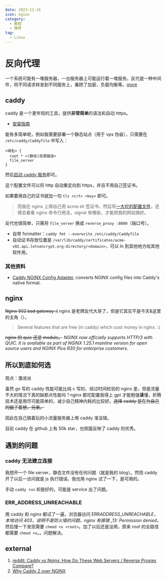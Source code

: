 ```yaml
---
date: 2023-11-16
icon: nginx
category:
  - 教程
  - 推荐
tag:
  - Linux
---
```


# 反向代理

一个系统可能有一堆服务器，一台服务器上可能运行着一堆服务。反代是一种中间件，将不同请求转发到不同服务上，兼顾了加密，负载均衡等。[more](https://www.cloudflare.com/zh-cn/learning/cdn/glossary/reverse-proxy/)

## caddy

caddy 是一个更年轻的工具，提供**非常简单**的语法和自动 https。

- [安装指南](https://caddyserver.com/docs/install)

能有多简单呢，例如我需要部署一个静态站点（用于 vps 伪装），只需要在 `/etc/caddy/Caddyfile` 中写入：

```
<域名> {
  root * <(静态)资源路径>
  file_server
}
```

然后[启动 caddy 服务](./linux/basic.md#服务)即可。

这个配置文件可以将 http 自动重定向到 https，并且不用自己签证书。

如果要用自己的证书就加一句 `tls <crt> <key>` 即可。

> 而我在 nginx 上得自己用 acme.sh 签证书，然后写[一大坨的配置文件](https://github.com/lxl66566/config/blob/a3065d4b9797d43eb113e2932e9799f9b420c4f4/nginx.conf)，还得去看看 nginx 命令行用法，signal 有哪些，才能把我的网站搞好。

反代也很简单，只需将 `file_server` 换成 `reverse_proxy :8000`（端口号）。

- 自带 formatter：`caddy fmt --overwrite /etc/caddy/Caddyfile`
- 自动证书存放位置是 `/var/lib/caddy/certificates/acme-v02.api.letsencrypt.org-directory/<domain>`，可以 ln 到其他地方给其他软件用。

### 其他资料

- [Caddy NGINX Config Adapter](https://github.com/caddyserver/nginx-adapter), converts NGINX config files into Caddy's native format.

## nginx

~~Nginx 502 bad gateway :(~~ nginx 是老牌反代大哥了，但是它其实不是今天&这里的主角（）。

> Several features that are free (in caddy) which cost money in nginx. :(

~~nginx 的 quic 还是 module。~~ _NGINX now officially supports HTTP/3 with QUIC. It is available as part of NGINX 1.25.1 mainline version for open source users and NGINX Plus R30 for enterprise customers._

## 所以到底如何选

观点：激进派

虽然 go 写的 caddy 性能可能比纯 c 写的、经过时间检验的 nginx 差，但是流量不大的情况下真的缺那点性能吗？nginx 那坨配置我得上 gpt 才能勉强**读**懂，折腾技术还是用尽可能简单的，减少自己精神内耗的比较好。~~选择 caddy 是在为自己的脑子着想，兄弟。~~

因此在自己搞着玩的小流量服务器上用 caddy 准没错。

目前 caddy 在 github 上有 50k star，也侧面反映了 caddy 的优秀。

## 遇到的问题

### caddy 无法建立连接

我想开一个 file server，静态文件没有任何问题（就是我的 blog）。然而 caddy 开了以后一访问就是 js 执行错误。我也用 nginx 试了一下，是可用的。

手动 `caddy run` 却是好的，可能是 service 出了问题。

### ERR_ADDRESS_UNREACHABLE

用 caddy 和 nginx 都试了一遍，浏览器访问 ERR*ADDRESS_UNREACHABLE，本地访问 403，说明不是防火墙的问题。nginx 有报错 \_13: Permission denied*，然后搜一下发现需要 `chmod +x <root>`。加了以后还是没用，原来 _root_ 的全路径都需要 `chmod +x`。。问题解决。

## external

1. [reddit: Caddy vs Nginx: How Do These Web Servers / Reverse Proxies Compare?](https://www.reddit.com/r/selfhosted/comments/hur1hx/caddy_vs_nginx_how_do_these_web_servers_reverse/)
2. [Why Caddy 2 over NGINX](https://caddy.community/t/why-caddy-2-over-nginx/9549)
